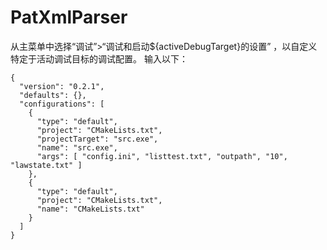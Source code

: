 # PatXmlParser

从主菜单中选择“调试”>“调试和启动${activeDebugTarget}的设置” ，以自定义特定于活动调试目标的调试配置。
输入以下：

```
{
  "version": "0.2.1",
  "defaults": {},
  "configurations": [
    {
      "type": "default",
      "project": "CMakeLists.txt",
      "projectTarget": "src.exe",
      "name": "src.exe",
      "args": [ "config.ini", "listtest.txt", "outpath", "10", "lawstate.txt" ]
    },
    {
      "type": "default",
      "project": "CMakeLists.txt",
      "name": "CMakeLists.txt"
    }
  ]
}
```
